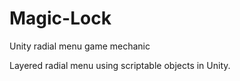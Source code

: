 # Magic-Lock
Unity radial menu game mechanic

Layered radial menu using scriptable objects in Unity.
